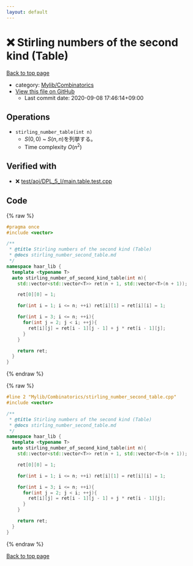 ```yaml
---
layout: default
---
```


<!-- mathjax config similar to math.stackexchange -->
<script type="text/javascript" async
  src="https://cdnjs.cloudflare.com/ajax/libs/mathjax/2.7.5/MathJax.js?config=TeX-MML-AM_CHTML">
</script>
<script type="text/x-mathjax-config">
  MathJax.Hub.Config({
    TeX: { equationNumbers: { autoNumber: "AMS" }},
    tex2jax: {
      inlineMath: [ ['$','$'] ],
      processEscapes: true
    },
    "HTML-CSS": { matchFontHeight: false },
    displayAlign: "left",
    displayIndent: "2em"
  });
</script>

<script type="text/javascript" src="https://cdnjs.cloudflare.com/ajax/libs/jquery/3.4.1/jquery.min.js"></script>
<script src="https://cdn.jsdelivr.net/npm/jquery-balloon-js@1.1.2/jquery.balloon.min.js" integrity="sha256-ZEYs9VrgAeNuPvs15E39OsyOJaIkXEEt10fzxJ20+2I=" crossorigin="anonymous"></script>
<script type="text/javascript" src="../../../assets/js/copy-button.js"></script>
<link rel="stylesheet" href="../../../assets/css/copy-button.css" />


# :x: Stirling numbers of the second kind (Table)

<a href="../../../index.html">Back to top page</a>

* category: <a href="../../../index.html#8fcb53b240254087f9d87015c4533bd0">Mylib/Combinatorics</a>
* <a href="{{ site.github.repository_url }}/blob/master/Mylib/Combinatorics/stirling_number_second_table.cpp">View this file on GitHub</a>
    - Last commit date: 2020-09-08 17:46:14+09:00




## Operations

- `stirling_number_table(int n)`
	- $S(0,0)$ ~ $S(n,n)$を列挙する。
	- Time complexity $O(n^2)$


## Verified with

* :x: <a href="../../../verify/test/aoj/DPL_5_I/main.table.test.cpp.html">test/aoj/DPL_5_I/main.table.test.cpp</a>


## Code

<a id="unbundled"></a>
{% raw %}
```cpp
#pragma once
#include <vector>

/**
 * @title Stirling numbers of the second kind (Table)
 * @docs stirling_number_second_table.md
 */
namespace haar_lib {
  template <typename T>
  auto stirling_number_of_second_kind_table(int n){
    std::vector<std::vector<T>> ret(n + 1, std::vector<T>(n + 1));

    ret[0][0] = 1;

    for(int i = 1; i <= n; ++i) ret[i][1] = ret[i][i] = 1;

    for(int i = 3; i <= n; ++i){
      for(int j = 2; j < i; ++j){
        ret[i][j] = ret[i - 1][j - 1] + j * ret[i - 1][j];
      }
    }

    return ret;
  }
}

```
{% endraw %}

<a id="bundled"></a>
{% raw %}
```cpp
#line 2 "Mylib/Combinatorics/stirling_number_second_table.cpp"
#include <vector>

/**
 * @title Stirling numbers of the second kind (Table)
 * @docs stirling_number_second_table.md
 */
namespace haar_lib {
  template <typename T>
  auto stirling_number_of_second_kind_table(int n){
    std::vector<std::vector<T>> ret(n + 1, std::vector<T>(n + 1));

    ret[0][0] = 1;

    for(int i = 1; i <= n; ++i) ret[i][1] = ret[i][i] = 1;

    for(int i = 3; i <= n; ++i){
      for(int j = 2; j < i; ++j){
        ret[i][j] = ret[i - 1][j - 1] + j * ret[i - 1][j];
      }
    }

    return ret;
  }
}

```
{% endraw %}

<a href="../../../index.html">Back to top page</a>


